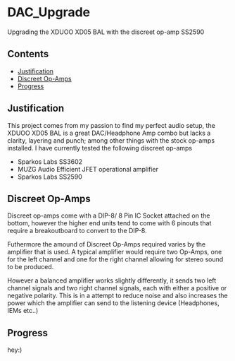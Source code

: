 # DAC_Upgrade
Upgrading the XDUOO XD05 BAL with the discreet op-amp SS2590


## Contents
* [Justification](#Justification)
* [Discreet Op-Amps](#Discreet-Op-Amps)
* [Progress](#Progress)

## Justification
This project comes from my passion to find my perfect audio setup, the XDUOO XD05 BAL is a great DAC/Headphone Amp combo but lacks a clarity, layering and punch; among other things with the stock op-amps installed.
I have currently tested the following discreet op-amps
* Sparkos Labs SS3602
* MUZG Audio Efficient JFET operational amplifier
* Sparkos Labs SS2590



## Discreet Op-Amps

Discreet op-amps come with a DIP-8/ 8 Pin IC Socket attached on the bottom, however the higher end units tend to come with 6 pinouts that require a breakoutboard to convert to the DIP-8.

Futhermore the amound of Discreet Op-Amps required varies by the amplifier that is used. A typical amplifier would require two Op-Amps, one for the left channel and one for the right channel allowing for stereo sound to be produced.

However a balanced amplifier works slightly differently, it sends two left channel signals and two right channel signals, each with either a positive or negative polarity. This is in a attempt to reduce noise and also increases the power which the amplifier can send to the listening device (Headphones, IEMs etc..) 


## Progress

hey:)
